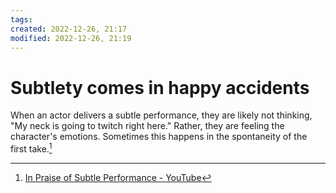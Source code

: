 ```yaml
---
tags: 
created: 2022-12-26, 21:17
modified: 2022-12-26, 21:19
---
```


# Subtlety comes in happy accidents
When an actor delivers a subtle performance, they are likely not thinking, "My neck is going to twitch right here." Rather, they are feeling the character's emotions. Sometimes this happens in the spontaneity of the first take.[^1]

[^1]: [In Praise of Subtle Performance - YouTube](https://www.youtube.com/watch?v=eanvN_rNpqY)